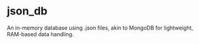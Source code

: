 # json_db
An in-memory database using .json files, akin to MongoDB for lightweight, RAM-based data handling.
